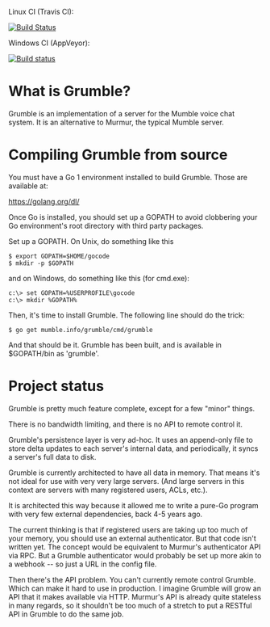 
Linux CI (Travis CI):

[![Build Status](https://travis-ci.org/mumble-voip/grumble.svg?branch=master)](https://travis-ci.org/mumble-voip/grumble)

Windows CI (AppVeyor):

[![Build status](https://ci.appveyor.com/api/projects/status/yfvg0eagpuy9kgg9/branch/master?svg=true)](https://ci.appveyor.com/project/mumble-voip/grumble/branch/master)


What is Grumble?
================

Grumble is an implementation of a server for the Mumble voice chat system. It is an alternative to Murmur, the typical Mumble server.

Compiling Grumble from source
=============================

You must have a Go 1 environment installed to build Grumble. Those are available at:

https://golang.org/dl/

Once Go is installed, you should set up a GOPATH to avoid clobbering your Go environment's root directory with third party packages.

Set up a GOPATH. On Unix, do something like this

    $ export GOPATH=$HOME/gocode
    $ mkdir -p $GOPATH

and on Windows, do something like this (for cmd.exe):

    c:\> set GOPATH=%USERPROFILE\gocode
    c:\> mkdir %GOPATH%

Then, it's time to install Grumble. The following line should do the trick:

    $ go get mumble.info/grumble/cmd/grumble

And that should be it. Grumble has been built, and is available in $GOPATH/bin as 'grumble'.

Project status
==============

Grumble is pretty much feature complete, except for a few "minor" things.

There is no bandwidth limiting, and there is no API to remote control it.

Grumble's persistence layer is very ad-hoc. It uses an append-only file to store delta updates to each server's internal data, and periodically, it syncs a server's full data to disk.

Grumble is currently architected to have all data in memory. That means it's not ideal for use with very very large servers. (And large servers in this context are servers with many registered users, ACLs, etc.).

It is architected this way because it allowed me to write a pure-Go program with very few external dependencies, back 4-5 years ago.

The current thinking is that if registered users are taking up too much of your memory, you should use an external authenticator. But that code isn't written yet. The concept would be equivalent to Murmur's authenticator API via RPC. But a Grumble authenticator would probably be set up more akin to a webhook -- so just a URL in the config file.

Then there's the API problem. You can't currently remote control Grumble. Which can make it hard to use in production. I imagine Grumble will grow an API that it makes available via HTTP. Murmur's API is already quite stateless in many regards, so it shouldn't be too much of a stretch to put a RESTful API in Grumble to do the same job.
